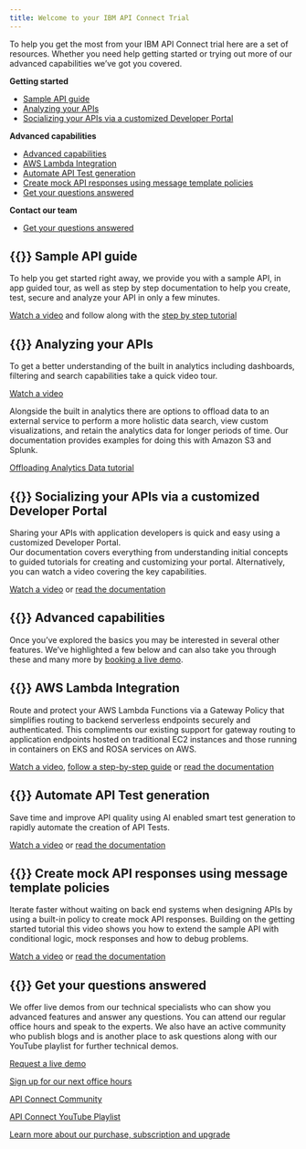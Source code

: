 ```yaml
---
title: Welcome to your IBM API Connect Trial
--- 
```



To help you get the most from your IBM API Connect trial here are a set of resources. Whether you need help getting started or trying out more of our advanced capabilities we’ve got you covered.


**Getting started**
- [Sample API guide](#-sample-api-guide)
- [Analyzing your APIs](#-analyzing-your-apis)
- [Socializing your APIs via a customized Developer Portal](#socializing-your-apis-via-a-customized-developer-portal)

**Advanced capabilities**
- [Advanced capabilities](#-advanced-capabilities)
- [AWS Lambda Integration](#-aws-lambda-integration)
- [Automate API Test generation](#-automate-api-test-generation)
- [Create mock API responses using message template policies](#-create-mock-api-responses-using-message-template-policies)
- [Get your questions answered](#-get-your-questions-answered)

**Contact our team**
- [Get your questions answered](#get-your-questions-answered)


## {{<icon icon="Api">}} Sample API guide
To help you get started right away, we provide you with a sample API, in app guided tour,  as well as step by step documentation to help you create, test, secure and analyze your API in only a few minutes.

[Watch a video](https://www.youtube.com/watch?v=xQXiiIXY0vU) and follow along with the [step by step tutorial](https://github.com/ibm-apiconnect/sample-orders-api)


## {{<icon icon="ChartLineData">}} Analyzing your APIs
To get a better understanding of the built in analytics including dashboards, filtering and search capabilities take a quick video tour.  

[Watch a video](https://youtu.be/dZT2Y3zi00I)

Alongside the built in analytics there are options to offload data to an external service to perform a more holistic data search, view custom visualizations, and retain the analytics data for longer periods of time.  Our documentation provides examples for doing this with Amazon S3 and Splunk.

[Offloading Analytics Data tutorial](https://www.ibm.com/docs/en/api-connect/saas?topic=apis-offloading-analytics-data)

## {{<icon icon="Share">}} Socializing your APIs via a customized Developer Portal 
Sharing your APIs with application developers is quick and easy using a customized Developer Portal.  
Our documentation covers everything from understanding initial concepts to guided tutorials for creating and customizing your portal. Alternatively, you can watch a video covering the key capabilities. 

[Watch a video](https://www.youtube.com/watch?v=_qpShpXtz-Q&list=PL_4RxtD-BL5vnqTh3YXwLkap_P4oW-MSy&index=13) or [read the documentation](https://www.ibm.com/docs/en/api-connect/saas?topic=developer-portal-socialize-your-apis) 

## {{<icon icon="Advanced">}} Advanced capabilities
Once you’ve explored the basics you may be interested in several other features. We’ve highlighted a few below and can also take you through these and many more by [booking a live demo](https://www.ibm.com/account/reg/us-en/signup?formid=DEMO-apiconnect).

## {{<icon icon="AWSLambda">}} AWS Lambda Integration
Route and protect your AWS Lambda Functions via a Gateway Policy that simplifies routing to backend serverless endpoints securely and authenticated. This compliments our existing support for gateway routing to application endpoints hosted on traditional EC2 instances and those running in containers on EKS and ROSA services on AWS.

[Watch a video](https://www.youtube.com/watch?v=NDKfzBSCvVA&t=5s), [follow a step-by-step guide](https://community.ibm.com/community/user/integration/blogs/ricky-moorhouse1/2023/03/20/lambda-integration?CommunityKey=2106cca0-a9f9-45c6-9b28-01a28f4ce947) or [read the documentation](https://www.ibm.com/docs/en/api-connect/saas?topic=policies-lambda)

## {{<icon icon="TestTool">}} Automate API Test generation
Save time and improve API quality using AI enabled smart test generation to rapidly automate the creation of API Tests.

[Watch a video](https://community.ibm.com/community/user/integration/blogs/swetha-sridharan1/2022/12/14/api-test-creation-in-seconds-using-smart-generatio) or [read the documentation](https://www.ibm.com/docs/en/api-connect/saas?topic=started-creating-test)

## {{<icon icon="Template">}} Create mock API responses using message template policies
Iterate faster without waiting on back end systems when designing APIs by using a built-in policy to create mock API responses. Building on the getting started tutorial this video shows you how to extend the sample API with conditional logic, mock responses and how to debug problems.

[Watch a video](https://youtu.be/NrkfjSaOHck) or [read the documentation](https://www.ibm.com/docs/en/api-connect/saas?topic=started-creating-test) 

## {{<icon icon="Help">}} Get your questions answered
We offer live demos from our technical specialists who can show you advanced features and answer any questions. You can attend our regular office hours and speak to the experts.  We also have an active community who publish blogs and is another place to ask questions along with our YouTube playlist for further technical demos. 

[Request a live demo](https://www.ibm.com/account/reg/us-en/signup?formid=DEMO-apiconnect)

[Sign up for our next office hours](https://ibm.biz/apic-saas-office-hours)

[API Connect Community](https://community.ibm.com/community/user/integration/communities/community-home?communitykey=2106cca0-a9f9-45c6-9b28-01a28f4ce947)

[API Connect YouTube Playlist](https://www.youtube.com/playlist?list=PL_4RxtD-BL5vnqTh3YXwLkap_P4oW-MSy)

[Learn more about our purchase, subscription and upgrade](https://www.ibm.com/docs/en/api-connect/saas?topic=overview-purchase-subscription-upgrade-information)




